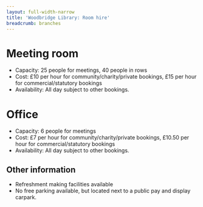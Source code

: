 ```yaml
---
layout: full-width-narrow
title: 'Woodbridge Library: Room hire'
breadcrumb: branches
---
```

# Meeting room

* Capacity: 25 people for meetings, 40 people in rows
* Cost: £10 per hour for community/charity/private bookings, £15 per hour for commercial/statutory bookings
* Availability: All day subject to other bookings.

# Office

* Capacity: 6 people for meetings
* Cost: £7 per hour for community/charity/private bookings, £10.50 per hour for commercial/statutory bookings
* Availability: All day subject to other bookings.

## Other information

* Refreshment making facilities available
* No free parking available, but located next to a public pay and display carpark.
